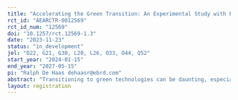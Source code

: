 ```yaml
---
title: "Accelerating the Green Transition: An Experimental Study with Portuguese Small Businesses"
rct_id: "AEARCTR-0012569"
rct_id_num: "12569"
doi: "10.1257/rct.12569-1.3"
date: "2023-11-23"
status: "in_development"
jel: "D22, G21, G30, L20, L26, O33, O44, Q52"
start_year: "2024-01-15"
end_year: "2027-05-15"
pi: "Ralph De Haas dehaasr@ebrd.com"
abstract: "Transitioning to green technologies can be daunting, especially for small and medium-sized enterprises (SMEs). SMEs face several barriers to reducing their energy consumption and carbon emissions: limited access to information and support; a lack of knowledge and expertise; complex regulations; and financial constraints. This project proposes to assess and quantify these individual deterrents and enablers of SMEs' energy efficiency, not in isolation but as part of an integrated framework. To do so, we will conduct a randomized field experiment on a representative sample of Portuguese SMEs. We will investigate whether better information provision, hands-on training, consultancy, and improved access to credit can improve energy efficiency and reduce carbon emissions. We expect these interventions (individually or together) to increase firms’ interest in greener technologies and shift their investment behavior toward such technologies."
layout: registration
---
```


